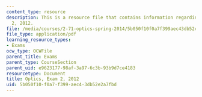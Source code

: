 ```yaml
---
content_type: resource
description: This is a resource file that contains information regarding optics exam
  2, 2012.
file: /media/courses/2-71-optics-spring-2014/5b050f10f0a7f399aec43db52e2a7fbd_MIT2_71S14_s12_quiz2.pdf
file_type: application/pdf
learning_resource_types:
- Exams
ocw_type: OCWFile
parent_title: Exams
parent_type: CourseSection
parent_uid: e9623177-98af-3a97-6c3b-93b9d7ce4183
resourcetype: Document
title: Optics, Exam 2, 2012
uid: 5b050f10-f0a7-f399-aec4-3db52e2a7fbd
---
```

